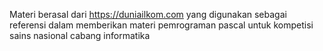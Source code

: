 Materi berasal dari https://duniailkom.com yang digunakan sebagai referensi dalam memberikan materi pemrograman pascal untuk kompetisi sains nasional cabang informatika

